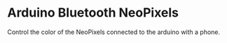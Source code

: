 # Arduino Bluetooth NeoPixels
Control the color of the NeoPixels connected to the arduino with a phone. 
